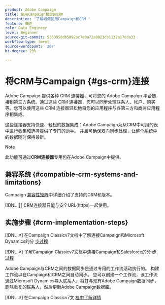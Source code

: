 ```yaml
---
product: Adobe Campaign
title: 使用Campaign和您的CRM
description: '了解如何使用Campaign和CRM '
feature: 概述
role: Data Engineer
level: Beginner
source-git-commit: 5363950db5092bc7e0a72a0823db1132a17dda33
workflow-type: tm+mt
source-wordcount: '267'
ht-degree: 23%

---
```


# 将CRM与Campaign {#gs-crm}连接

Adobe Campaign 提供各种 CRM 连接器，可将您的 Adobe Campaign 平台链接到第三方系统。通过这些 CRM 连接器，您可以同步处理联系人、帐户、购买等。您可以使用这些 CRM 连接器轻松地将您的应用程序与各第三方和商务应用程序相集成。

这些连接器支持快速、轻松的数据集成：Adobe Campaign为从CRM中可用的表中进行收集和选择提供了专门的助手。 并且可确保双向同步处理，让整个系统中的数据随时保持最新。

>[!NOTE]
>
>此功能可通过&#x200B;**CRM连接器**&#x200B;专用包在Adobe Campaign中提供。

## 兼容系统 {#compatible-crm-systems-and-limitations}

Campaign [兼容性矩阵](../start/compatibility-matrix.md)中详细介绍了支持的CRM和版本。

[!DNL :speech_balloon:] CRM连接器只能与安全URL(https)一起使用。

## 实施步骤 {#crm-implementation-steps}

[!DNL :arrow_upper_right:] 在Campaign Classicv7文档中了解连接Campaign和Microsoft Dynamics的分 [步过程](https://experienceleague.adobe.com/docs/campaign-classic/using/getting-started/connectors/crm-connectors/crm-ms-dynamics.html?lang=en#microsoft-dynamics-implementation-steps)

[!DNL :arrow_upper_right:] 了解Campaign Classicv7文档中连接Campaign和Salesforce的分 [步过程](https://experienceleague.adobe.com/docs/campaign-classic/using/getting-started/connectors/crm-connectors/crm-sfdc.html?lang=en#getting-started)


Adobe Campaign与CRM之间的数据同步是通过专用的工作流活动执行的。 构建工作流以在Campaign和CRM之间自动同步。 您可以创建一个工作流，该工作流通过Microsoft Dynamics导入联系人，将其与现有Adobe Campaign数据同步，删除重复的联系人，然后更新Adobe Campaign数据库。

[!DNL :arrow_upper_right:] 在Campaign Classicv7文 [档中了解详情](https://experienceleague.adobe.com/docs/campaign-classic/using/getting-started/connectors/crm-connectors/crm-data-sync.html?lang=en#getting-started)

